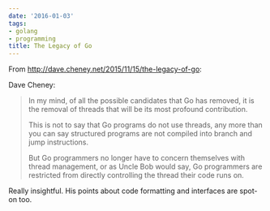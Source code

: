 ```yaml
---
date: '2016-01-03'
tags:
- golang
- programming
title: The Legacy of Go
---
```


From http://dave.cheney.net/2015/11/15/the-legacy-of-go:

Dave Cheney:

>In my mind, of all the possible candidates that Go has removed, it is the removal of threads that will be its most profound contribution.
>
>This is not to say that Go programs do not use threads, any more than you can say structured programs are not compiled into branch and jump instructions.
>
>But Go programmers no longer have to concern themselves with thread management, or as Uncle Bob would say, Go programmers are restricted from directly controlling the thread their code runs on.

Really insightful. His points about code formatting and interfaces are spot-on too.
